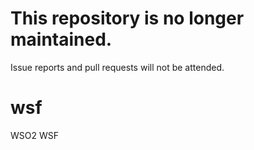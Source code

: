 # This repository is no longer maintained.

Issue reports and pull requests will not be attended.


# wsf
WSO2 WSF
